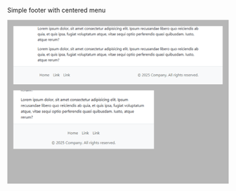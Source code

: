 Simple footer with centered menu

<img src="screenshot.png" alt="webkit-pro" style="width: 800px;">
